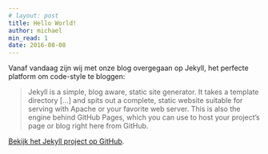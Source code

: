 ```yaml
---
# layout: post
title: Hello World!
author: michael
min_read: 1
date: 2016-08-08
---
```


Vanaf vandaag zijn wij met onze blog overgegaan op Jekyll, het perfecte platform om code-style te bloggen:

> Jekyll is a simple, blog aware, static site generator. It takes a template directory [...] and spits out a complete, static website suitable for serving with Apache or your favorite web server. This is also the engine behind GitHub Pages, which you can use to host your project’s page or blog right here from GitHub.

[Bekijk het Jekyll project op GitHub](https://github.com/jekyll/jekyll).
